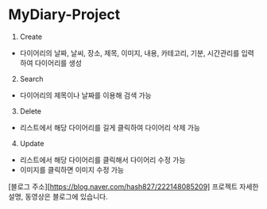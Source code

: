# MyDiary-Project

1. Create
 - 다이어리의 날짜, 날씨, 장소, 제목, 이미지, 내용, 카테고리, 기분, 시간관리를 입력하여 다이어리를 생성


2. Search
 - 다이어리의 제목이나 날짜를 이용해 검색 가능


3. Delete
 - 리스트에서 해당 다이어리를 길게 클릭하여 다이어리 삭제 가능
 
 
4. Update
 - 리스트에서 해당 다이어리를 클릭해서 다이어리 수정 가능
 - 이미지를 클릭하면 이미지 수정 가능
 
 
[블로그 주소][https://blog.naver.com/hash827/222148085209]
프로젝트 자세한 설명, 동영상은 블로그에 있습니다. 

